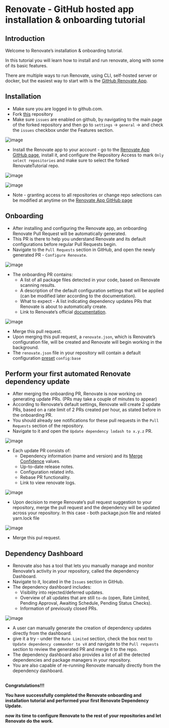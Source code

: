 # Renovate - GitHub hosted app installation & onboarding tutorial

## Introduction

Welcome to Renovate’s installation & onboarding tutorial.

In this tutorial you will learn how to install and run renovate, along with some of its basic features.

There are multiple ways to run Renovate, using CLI, self-hosted server or docker, but the easiest way to start with is the [GitHub Renovate App](https://github.com/apps/renovate).

## Installation

- Make sure you are logged in to github.com.
- Fork [this](https://github.com/PhilipAbed/RenovateTutorial) repository
- Make sure `issues` are enabled on github, by navigating to the main page of the forked repository and then go to `settings` -> `general` -> and check the `issues` checkbox under the Features section.

![image](https://user-images.githubusercontent.com/42116482/174054084-7743e412-cd29-4f83-b984-9ec5d78ca892.png)


- Install the Renovate app to your account - go to the [Renovate App GitHub page](https://github.com/apps/renovate), install it, and configure the Repository Access to mark `Only select repositories` and make sure to select the forked RenovateTutorial repo.

![image](https://user-images.githubusercontent.com/42116482/174042280-f4f1212f-19f1-4f97-b747-b1705a8de16f.png)

![image](https://user-images.githubusercontent.com/42116482/173985535-44ccc750-50aa-452b-b9dc-4fafb65bfc75.png)

- Note - granting access to all repositories or change repo selections can be modified at anytime on the [Renovate App GitHub page](https://github.com/apps/renovate)

## Onboarding

- After installing and configuring the Renovate app, an onboarding Renovate Pull Request will be automatically generated. 
- This PR is there to help you understand Renovate and its default configurations before regular Pull Requests begin.
- Navigate to the `Pull Requests` section in GitHub, and open the newly generated PR - `Configure Renovate`.
 
![image](https://user-images.githubusercontent.com/42116482/174042743-3e8414d9-b49b-49fd-b70f-8bd425b90240.png)

- The onboarding PR contains: 
  - A list of all package files detected in your code, based on Renovate scanning results.
  - A description of the default configuration settings that will be applied (can be modified later according to the documentation).
  - What to expect - A list indicating dependency updates PRs that Renovate is about to automatically create.
  - Link to Renovate’s official [documentation](https://docs.renovatebot.com/).
 
![image](https://user-images.githubusercontent.com/42116482/174041401-6c6bd26e-48ac-4b97-9522-a5097bd1ad3d.png)

- Merge this pull request. 
- Upon merging this pull request, a `renovate.json`, which is Renovate’s configuration file, will be created and Renovate will begin working in the background.
- The `renovate.json` file in your repository will contain a default configuration [preset](https://docs.renovatebot.com/key-concepts/presets/) `config:base`

## Perform your first automated Renovate dependency update

- After merging the onboarding PR, Renovate is now working on generating update PRs. (PRs may take a couple of minutes to appear)
- According to Renovate’s default settings, Renovate will create 2 update PRs, based on a rate limit of 2 PRs created per hour, as stated before in the onboarding PR.
- You should already see notifications for these pull requests in the `Pull Requests` section of the repository.
- Navigate to it and open the `Update dependency lodash to x.y.z` PR.

![image](https://user-images.githubusercontent.com/42116482/173993509-be38f63d-4dab-4760-9f5d-cee93f6b0fb5.png)

- Each update PR consists of:
  - Dependency information (name and version) and its [Merge Confidence](https://docs.renovatebot.com/merge-confidence/) values.
  - Up-to-date release notes.
  - Configuration related info.
  - Rebase PR functionality.
  - Link to view renovate logs.
  
![image](https://user-images.githubusercontent.com/42116482/173989747-a9ff5a27-ecfc-42eb-a666-4a98d0434821.png)

- Upon decision to merge Renovate’s pull request suggestion to your repository, merge the pull request and the dependency will be updated across your repository. 
In this case - both package.json file and related yarn.lock file

![image](https://user-images.githubusercontent.com/42116482/174041127-5f7c3e3d-0722-4858-af67-4cec03bbce93.png)

- Merge this pul request.

## Dependency Dashboard

- Renovate also has a tool that lets you manually manage and monitor Renovate’s activity in your repository, called the dependency Dashboard.
- Navigate to it, located in the `Issues` section in GitHub.
- The dependency dashboard includes:
  - Visibility into rejected/deferred updates.
  - Overview of all updates that are still `to-do` (open, Rate Limited, Pending Approval, Awaiting Schedule, Pending Status Checks).
  - Information of previously closed PRs. 
  
![image](https://user-images.githubusercontent.com/42116482/173993101-12ecdbf8-26e6-4d23-aeae-d00a6c41fbe6.png)

- A user can manually generate the creation of dependency updates directly from the dashboard. 
- give it a try - under the `Rate Limited` section, check the box next to `Update dependency commander to vX` and navigate to the `Pull requests` section to review the generated PR and merge it to the repo.
- The dependency dashboard also provides a list of all the detected dependencies and package managers in your repository.
- You are also capable of re-running Renovate manually directly from the dependency dashboard.

##
**Congratulations!!!** 

**You have successfully completed the Renovate onboarding and installation tutorial and performed your first Renovate Dependency Update.**

**now its time to configure Renovate to the rest of your repositories and let Renovate do the work.**
